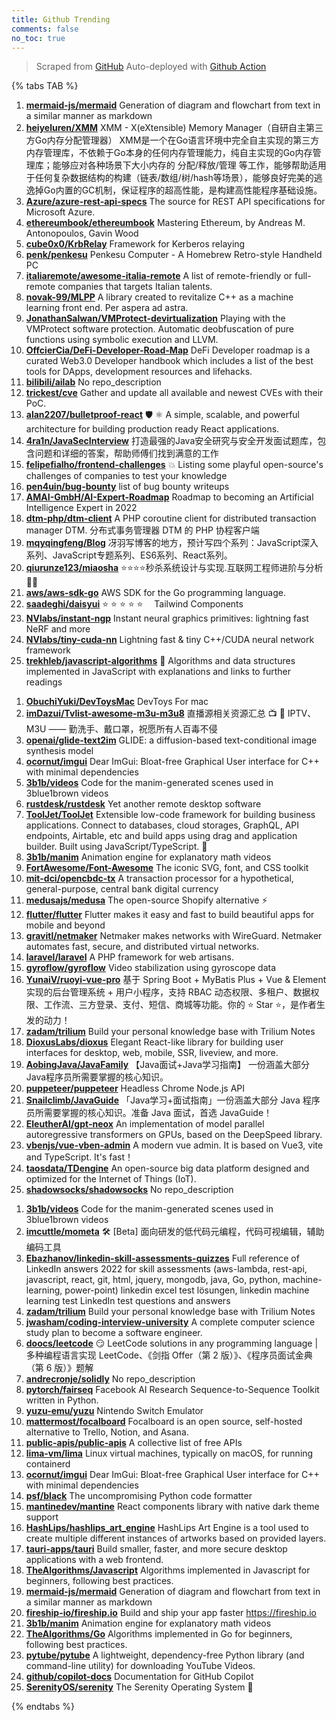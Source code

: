 ```yaml
---
title: Github Trending
comments: false
no_toc: true
---
```


> Scraped from [GitHub](https://github.com/trending)
Auto-deployed with [Github Action](https://docs.github.com/en/actions)

{% tabs TAB %}
<!-- tab Daily -->
1. [**mermaid-js/mermaid**](https://github.com/mermaid-js/mermaid)
Generation of diagram and flowchart from text in a similar manner as markdown
2. [**heiyeluren/XMM**](https://github.com/heiyeluren/XMM)
XMM - X(eXtensible) Memory Manager（自研自主第三方Go内存分配管理器） XMM是一个在Go语言环境中完全自主实现的第三方内存管理库，不依赖于Go本身的任何内存管理能力，纯自主实现的Go内存管理库；能够应对各种场景下大小内存的 分配/释放/管理 等工作，能够帮助适用于任何复杂数据结构的构建（链表/数组/树/hash等场景），能够良好完美的逃逸掉Go内置的GC机制，保证程序的超高性能，是构建高性能程序基础设施。
3. [**Azure/azure-rest-api-specs**](https://github.com/Azure/azure-rest-api-specs)
The source for REST API specifications for Microsoft Azure.
4. [**ethereumbook/ethereumbook**](https://github.com/ethereumbook/ethereumbook)
Mastering Ethereum, by Andreas M. Antonopoulos, Gavin Wood
5. [**cube0x0/KrbRelay**](https://github.com/cube0x0/KrbRelay)
Framework for Kerberos relaying
6. [**penk/penkesu**](https://github.com/penk/penkesu)
Penkesu Computer - A Homebrew Retro-style Handheld PC
7. [**italiaremote/awesome-italia-remote**](https://github.com/italiaremote/awesome-italia-remote)
A list of remote-friendly or full-remote companies that targets Italian talents.
8. [**novak-99/MLPP**](https://github.com/novak-99/MLPP)
A library created to revitalize C++ as a machine learning front end. Per aspera ad astra.
9. [**JonathanSalwan/VMProtect-devirtualization**](https://github.com/JonathanSalwan/VMProtect-devirtualization)
Playing with the VMProtect software protection. Automatic deobfuscation of pure functions using symbolic execution and LLVM.
10. [**OffcierCia/DeFi-Developer-Road-Map**](https://github.com/OffcierCia/DeFi-Developer-Road-Map)
DeFi Developer roadmap is a curated Web3.0 Developer handbook which includes a list of the best tools for DApps, development resources and lifehacks.
11. [**bilibili/ailab**](https://github.com/bilibili/ailab)
No repo_description
12. [**trickest/cve**](https://github.com/trickest/cve)
Gather and update all available and newest CVEs with their PoC.
13. [**alan2207/bulletproof-react**](https://github.com/alan2207/bulletproof-react)
🛡️ ⚛️ A simple, scalable, and powerful architecture for building production ready React applications.
14. [**4ra1n/JavaSecInterview**](https://github.com/4ra1n/JavaSecInterview)
打造最强的Java安全研究与安全开发面试题库，包含问题和详细的答案，帮助师傅们找到满意的工作
15. [**felipefialho/frontend-challenges**](https://github.com/felipefialho/frontend-challenges)
💥 Listing some playful open-source's challenges of companies to test your knowledge
16. [**pen4uin/bug-bounty**](https://github.com/pen4uin/bug-bounty)
list of bug bounty writeups
17. [**AMAI-GmbH/AI-Expert-Roadmap**](https://github.com/AMAI-GmbH/AI-Expert-Roadmap)
Roadmap to becoming an Artificial Intelligence Expert in 2022
18. [**dtm-php/dtm-client**](https://github.com/dtm-php/dtm-client)
A PHP coroutine client for distributed transaction manager DTM. 分布式事务管理器 DTM 的 PHP 协程客户端
19. [**mqyqingfeng/Blog**](https://github.com/mqyqingfeng/Blog)
冴羽写博客的地方，预计写四个系列：JavaScript深入系列、JavaScript专题系列、ES6系列、React系列。
20. [**qiurunze123/miaosha**](https://github.com/qiurunze123/miaosha)
⭐⭐⭐⭐秒杀系统设计与实现.互联网工程师进阶与分析🙋🐓
21. [**aws/aws-sdk-go**](https://github.com/aws/aws-sdk-go)
AWS SDK for the Go programming language.
22. [**saadeghi/daisyui**](https://github.com/saadeghi/daisyui)
⭐️ ⭐️ ⭐️ ⭐️ ⭐️  Tailwind Components
23. [**NVlabs/instant-ngp**](https://github.com/NVlabs/instant-ngp)
Instant neural graphics primitives: lightning fast NeRF and more
24. [**NVlabs/tiny-cuda-nn**](https://github.com/NVlabs/tiny-cuda-nn)
Lightning fast & tiny C++/CUDA neural network framework
25. [**trekhleb/javascript-algorithms**](https://github.com/trekhleb/javascript-algorithms)
📝 Algorithms and data structures implemented in JavaScript with explanations and links to further readings
<!-- endtab -->
<!-- tab Weekly -->
1. [**ObuchiYuki/DevToysMac**](https://github.com/ObuchiYuki/DevToysMac)
DevToys For mac
2. [**imDazui/Tvlist-awesome-m3u-m3u8**](https://github.com/imDazui/Tvlist-awesome-m3u-m3u8)
直播源相关资源汇总 📺 💯 IPTV、M3U —— 勤洗手、戴口罩，祝愿所有人百毒不侵
3. [**openai/glide-text2im**](https://github.com/openai/glide-text2im)
GLIDE: a diffusion-based text-conditional image synthesis model
4. [**ocornut/imgui**](https://github.com/ocornut/imgui)
Dear ImGui: Bloat-free Graphical User interface for C++ with minimal dependencies
5. [**3b1b/videos**](https://github.com/3b1b/videos)
Code for the manim-generated scenes used in 3blue1brown videos
6. [**rustdesk/rustdesk**](https://github.com/rustdesk/rustdesk)
Yet another remote desktop software
7. [**ToolJet/ToolJet**](https://github.com/ToolJet/ToolJet)
Extensible low-code framework for building business applications. Connect to databases, cloud storages, GraphQL, API endpoints, Airtable, etc and build apps using drag and application builder. Built using JavaScript/TypeScript. 🚀
8. [**3b1b/manim**](https://github.com/3b1b/manim)
Animation engine for explanatory math videos
9. [**FortAwesome/Font-Awesome**](https://github.com/FortAwesome/Font-Awesome)
The iconic SVG, font, and CSS toolkit
10. [**mit-dci/opencbdc-tx**](https://github.com/mit-dci/opencbdc-tx)
A transaction processor for a hypothetical, general-purpose, central bank digital currency
11. [**medusajs/medusa**](https://github.com/medusajs/medusa)
The open-source Shopify alternative ⚡️
12. [**flutter/flutter**](https://github.com/flutter/flutter)
Flutter makes it easy and fast to build beautiful apps for mobile and beyond
13. [**gravitl/netmaker**](https://github.com/gravitl/netmaker)
Netmaker makes networks with WireGuard. Netmaker automates fast, secure, and distributed virtual networks.
14. [**laravel/laravel**](https://github.com/laravel/laravel)
A PHP framework for web artisans.
15. [**gyroflow/gyroflow**](https://github.com/gyroflow/gyroflow)
Video stabilization using gyroscope data
16. [**YunaiV/ruoyi-vue-pro**](https://github.com/YunaiV/ruoyi-vue-pro)
基于 Spring Boot + MyBatis Plus + Vue & Element 实现的后台管理系统 + 用户小程序，支持 RBAC 动态权限、多租户、数据权限、工作流、三方登录、支付、短信、商城等功能。你的 ⭐️ Star ⭐️，是作者生发的动力！
17. [**zadam/trilium**](https://github.com/zadam/trilium)
Build your personal knowledge base with Trilium Notes
18. [**DioxusLabs/dioxus**](https://github.com/DioxusLabs/dioxus)
Elegant React-like library for building user interfaces for desktop, web, mobile, SSR, liveview, and more.
19. [**AobingJava/JavaFamily**](https://github.com/AobingJava/JavaFamily)
【Java面试+Java学习指南】 一份涵盖大部分Java程序员所需要掌握的核心知识。
20. [**puppeteer/puppeteer**](https://github.com/puppeteer/puppeteer)
Headless Chrome Node.js API
21. [**Snailclimb/JavaGuide**](https://github.com/Snailclimb/JavaGuide)
「Java学习+面试指南」一份涵盖大部分 Java 程序员所需要掌握的核心知识。准备 Java 面试，首选 JavaGuide！
22. [**EleutherAI/gpt-neox**](https://github.com/EleutherAI/gpt-neox)
An implementation of model parallel autoregressive transformers on GPUs, based on the DeepSpeed library.
23. [**vbenjs/vue-vben-admin**](https://github.com/vbenjs/vue-vben-admin)
A modern vue admin. It is based on Vue3, vite and TypeScript. It's fast！
24. [**taosdata/TDengine**](https://github.com/taosdata/TDengine)
An open-source big data platform designed and optimized for the Internet of Things (IoT).
25. [**shadowsocks/shadowsocks**](https://github.com/shadowsocks/shadowsocks)
No repo_description
<!-- endtab -->
<!-- tab Monthly -->
1. [**3b1b/videos**](https://github.com/3b1b/videos)
Code for the manim-generated scenes used in 3blue1brown videos
2. [**imcuttle/mometa**](https://github.com/imcuttle/mometa)
🛠 [Beta] 面向研发的低代码元编程，代码可视编辑，辅助编码工具
3. [**Ebazhanov/linkedin-skill-assessments-quizzes**](https://github.com/Ebazhanov/linkedin-skill-assessments-quizzes)
Full reference of LinkedIn answers 2022 for skill assessments (aws-lambda, rest-api, javascript, react, git, html, jquery, mongodb, java, Go, python, machine-learning, power-point) linkedin excel test lösungen, linkedin machine learning test LinkedIn test questions and answers
4. [**zadam/trilium**](https://github.com/zadam/trilium)
Build your personal knowledge base with Trilium Notes
5. [**jwasham/coding-interview-university**](https://github.com/jwasham/coding-interview-university)
A complete computer science study plan to become a software engineer.
6. [**doocs/leetcode**](https://github.com/doocs/leetcode)
😏 LeetCode solutions in any programming language | 多种编程语言实现 LeetCode、《剑指 Offer（第 2 版）》、《程序员面试金典（第 6 版）》题解
7. [**andrecronje/solidly**](https://github.com/andrecronje/solidly)
No repo_description
8. [**pytorch/fairseq**](https://github.com/pytorch/fairseq)
Facebook AI Research Sequence-to-Sequence Toolkit written in Python.
9. [**yuzu-emu/yuzu**](https://github.com/yuzu-emu/yuzu)
Nintendo Switch Emulator
10. [**mattermost/focalboard**](https://github.com/mattermost/focalboard)
Focalboard is an open source, self-hosted alternative to Trello, Notion, and Asana.
11. [**public-apis/public-apis**](https://github.com/public-apis/public-apis)
A collective list of free APIs
12. [**lima-vm/lima**](https://github.com/lima-vm/lima)
Linux virtual machines, typically on macOS, for running containerd
13. [**ocornut/imgui**](https://github.com/ocornut/imgui)
Dear ImGui: Bloat-free Graphical User interface for C++ with minimal dependencies
14. [**psf/black**](https://github.com/psf/black)
The uncompromising Python code formatter
15. [**mantinedev/mantine**](https://github.com/mantinedev/mantine)
React components library with native dark theme support
16. [**HashLips/hashlips_art_engine**](https://github.com/HashLips/hashlips_art_engine)
HashLips Art Engine is a tool used to create multiple different instances of artworks based on provided layers.
17. [**tauri-apps/tauri**](https://github.com/tauri-apps/tauri)
Build smaller, faster, and more secure desktop applications with a web frontend.
18. [**TheAlgorithms/Javascript**](https://github.com/TheAlgorithms/Javascript)
Algorithms implemented in Javascript for beginners, following best practices.
19. [**mermaid-js/mermaid**](https://github.com/mermaid-js/mermaid)
Generation of diagram and flowchart from text in a similar manner as markdown
20. [**fireship-io/fireship.io**](https://github.com/fireship-io/fireship.io)
Build and ship your app faster https://fireship.io
21. [**3b1b/manim**](https://github.com/3b1b/manim)
Animation engine for explanatory math videos
22. [**TheAlgorithms/Go**](https://github.com/TheAlgorithms/Go)
Algorithms implemented in Go for beginners, following best practices.
23. [**pytube/pytube**](https://github.com/pytube/pytube)
A lightweight, dependency-free Python library (and command-line utility) for downloading YouTube Videos.
24. [**github/copilot-docs**](https://github.com/github/copilot-docs)
Documentation for GitHub Copilot
25. [**SerenityOS/serenity**](https://github.com/SerenityOS/serenity)
The Serenity Operating System 🐞
<!-- endtab -->
{% endtabs %}
